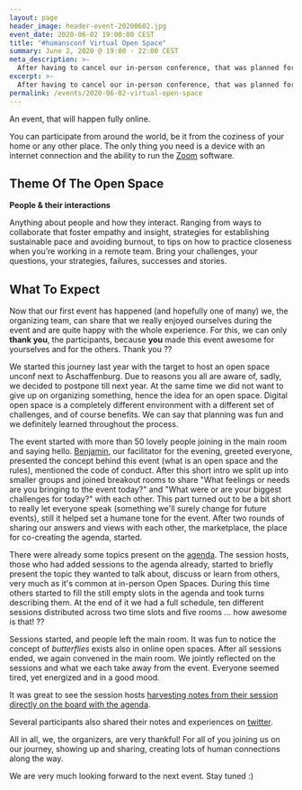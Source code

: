 ```yaml
---
layout: page
header_image: header-event-20200602.jpg
event_date: 2020-06-02 19:00:00 CEST
title: "#humansconf Virtual Open Space"
summary: June 2, 2020 @ 19:00 - 22:00 CEST
meta_description: >-
  After having to cancel our in-person conference, that was planned for end of May to take place as a two-day event, we're hosting our first fully online event. On June 2nd got together for a three hour Open Space.
excerpt: >-
  After having to cancel our in-person conference, that was planned for end of May to take place as a two-day event, we've hosted our first fully online event. On June 2nd got together for a three hour Open Space.
permalink: /events/2020-06-02-virtual-open-space
---
```


An event, that will happen fully online.

You can participate from around the world, be it from the coziness of your home or any other place. The only thing you need is a device with an internet connection and the ability to run the [Zoom](https://zoom.us) software.


## Theme Of The Open Space

**People & their interactions**

Anything about people and how they interact. Ranging from ways to collaborate that foster empathy and insight, strategies for establishing sustainable pace and avoiding burnout, to tips on how to practice closeness when you’re working in a remote team.
Bring your challenges, your questions, your strategies, failures, successes and stories.


## What To Expect

Now that our first event has happened (and hopefully one of many) we, the organizing team, can share that we really enjoyed ourselves during the event and are quite happy with the whole experience. For this, we can only **thank you**, the participants, because **you** made this event awesome for yourselves and for the others. Thank you ??

We started this journey last year with the target to host an open space unconf next to Aschaffenburg. Due to reasons you all are aware of, sadly, we decided to postpone till next year. At the same time we did not want to give up on organizing something, hence the idea for an open space. Digital open space is a completely different environment with a different set of challenges, and of course benefits. We can say that planning was fun and we definitely learned throughout the process. 

The event started with more than 50 lovely people joining in the main room and saying hello. [Benjamin](https://humansconf.org/organizers#benjamin), our facilitator for the evening, greeted everyone, presented the concept behind this event (what is an open space and the rules), mentioned the code of conduct. After this short intro we split up into smaller groups and joined breakout rooms to share "What feelings or needs are you bringing to the event today?" and "What were or are your biggest challenges for today?" with each other. This part turned out to be a bit short to really let everyone speak (something we'll surely change for future events), still it helped set a humane tone for the event. After two rounds of sharing our answers and views with each other, the marketplace, the place for co-creating the agenda, started.

There were already some topics present on the [agenda](https://www.notion.so/June-2nd-2020-Virtual-Open-Space-26d1d0595b4b4574baf647025f3be544). The session hosts, those who had added sessions to the agenda already, started to briefly present the topic they wanted to talk about, discuss or learn from others, very much as it's common at in-person Open Spaces. During this time others started to fill the still empty slots in the agenda and took turns describing them. At the end of it we had a full schedule, ten different sessions distributed across two time slots and five rooms ... how awesome is that! ??

Sessions started, and people left the main room. It was fun to notice the concept of _butterflies_ exists also in online open spaces. After all sessions ended, we again convened in the main room. We jointly reflected on the sessions and what we each take away from the event. Everyone seemed tired, yet energized and in a good mood.

It was great to see the session hosts [harvesting notes from their session directly on the board with the agenda](https://www.notion.so/June-2nd-2020-Virtual-Open-Space-26d1d0595b4b4574baf647025f3be544).

Several participants also shared their notes and experiences on [twitter](https://twitter.com/hashtag/humansconf). 

All in all, we, the organizers, are very thankful! For all of you joining us on our journey, showing up and sharing, creating lots of human connections along the way.

We are very much looking forward to the next event. Stay tuned :) 

[event-schedule]: https://www.notion.so/humansconf/June-2nd-2020-Virtual-Open-Space-26d1d0595b4b4574baf647025f3be544
